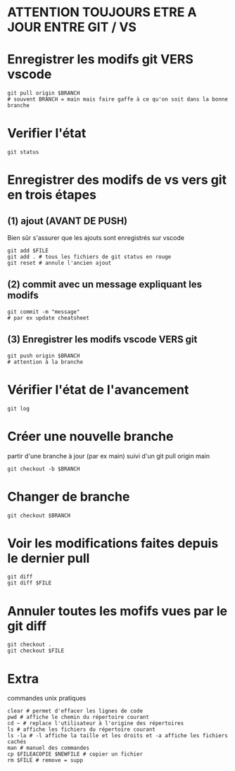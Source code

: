 # ATTENTION TOUJOURS ETRE A JOUR ENTRE GIT / VS

# Enregistrer les modifs git VERS vscode
```shell
git pull origin $BRANCH
# souvent BRANCH = main mais faire gaffe à ce qu'on soit dans la bonne branche
```

# Verifier l'état
```shell
git status
```

# Enregistrer des modifs de vs vers git en trois étapes
## (1) ajout (AVANT DE PUSH)
Bien sûr s'assurer que les ajouts sont enregistrés sur vscode
```shell
git add $FILE
git add . # tous les fichiers de git status en rouge
git reset # annule l'ancien ajout
```

## (2) commit avec un message expliquant les modifs
```shell
git commit -m "message"
# par ex update cheatsheet
```

## (3) Enregistrer les modifs vscode VERS git
```shell
git push origin $BRANCH
# attention à la branche
```


# Vérifier l'état de l'avancement
```shell
git log
```

# Créer une nouvelle branche
partir d'une branche à jour (par ex main) suivi d'un git pull origin main
```shell
git checkout -b $BRANCH
```

# Changer de branche
```shell
git checkout $BRANCH
```

# Voir les modifications faites depuis le dernier pull
```shell
git diff
git diff $FILE
```

# Annuler toutes les mofifs vues par le git diff
```shell
git checkout .
git checkout $FILE
```

# Extra
commandes unix pratiques
```
clear # permet d'effacer les lignes de code
pwd # affiche le chemin du répertoire courant
cd ~ # replace l'utilisateur à l'origine des répertoires
ls # affiche les fichiers du répertoire courant
ls -la # -l affiche la taille et les droits et -a affiche les fichiers cachés
man # manuel des commandes
cp $FILEACOPIE $NEWFILE # copier un fichier
rm $FILE # remove = supp
```

